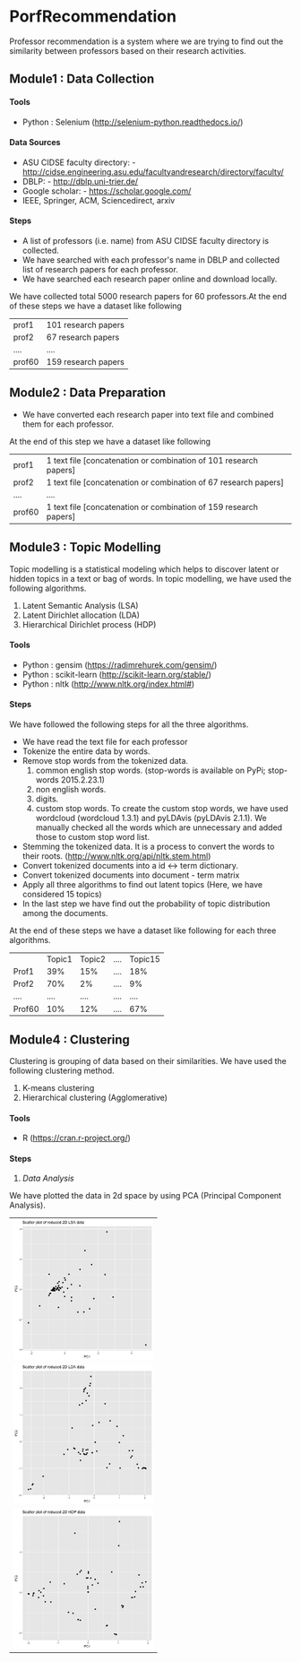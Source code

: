# PorfRecommendation
Professor recommendation is a system where we are trying to find out the similarity between professors based on their research activities.

## Module1 : Data Collection

#### Tools
- Python : Selenium (http://selenium-python.readthedocs.io/)

#### Data Sources
- ASU CIDSE faculty directory: - http://cidse.engineering.asu.edu/facultyandresearch/directory/faculty/
- DBLP: - http://dblp.uni-trier.de/
- Google scholar: - https://scholar.google.com/
- IEEE, Springer, ACM, Sciencedirect, arxiv

#### Steps
- A list of professors (i.e. name) from ASU CIDSE faculty directory is collected.
- We have searched with each professor's name in DBLP and collected list of research papers for each professor.
- We have searched each research paper online and download locally.

We have collected total 5000 research papers for 60 professors.At the end of these steps we have a dataset like following 
<table>
  <tr>
    <td>prof1</td>
    <td>101 research papers</td>
  </tr>
  <tr>
    <td>prof2</td>
    <td>67 research papers</td>
  </tr>
  <tr>
    <td>....</td>
    <td>....</td>
  </tr>
  <tr>
    <td>prof60</td>
    <td>159 research papers</td>
  </tr>
</table>

## Module2 : Data Preparation
- We have converted each research paper into text file and combined them for each professor.

At the end of this step we have a dataset like following 
<table>
  <tr>
    <td>prof1</td>
    <td>1 text file [concatenation or combination of 101 research papers]</td>
  </tr>
  <tr>
    <td>prof2</td>
    <td>1 text file [concatenation or combination of 67 research papers]</td>
  </tr>
  <tr>
    <td>....</td>
    <td>....</td>
  </tr>
  <tr>
    <td>prof60</td>
    <td>1 text file [concatenation or combination of 159 research papers]</td>
  </tr>
</table>

## Module3 : Topic Modelling
Topic modelling is a statistical modeling which helps to discover latent or hidden topics in a text or bag of words. In topic modelling, we have used the following algorithms.

1. Latent Semantic Analysis (LSA)
2. Latent  Dirichlet  allocation (LDA)
3. Hierarchical  Dirichlet  process (HDP) 

#### Tools
- Python : gensim (https://radimrehurek.com/gensim/)
- Python : scikit-learn (http://scikit-learn.org/stable/)
- Python : nltk (http://www.nltk.org/index.html#)

#### Steps
We have followed the following steps for all the three algorithms.
- We have read the text file for each professor
- Tokenize the entire data by words.
- Remove stop words from the tokenized data.
  1. common english stop words. (stop-words is available on PyPi; stop-words 2015.2.23.1)
  2. non english words.
  3. digits.
  4. custom stop words. To create the custom stop words, we have used wordcloud (wordcloud 1.3.1) and pyLDAvis (pyLDAvis 2.1.1). We manually checked all the words which are unnecessary and added those to custom stop word list.
- Stemming the tokenized data. It is a process to convert the words to their roots. (http://www.nltk.org/api/nltk.stem.html)
- Convert tokenized documents into a id <-> term dictionary.
- Convert tokenized documents into document - term matrix
- Apply all three algorithms to find out latent topics (Here, we have considered 15 topics)
- In the last step we have find out the probability of topic distribution among the documents.

At the end of these steps we have a dataset like following for each three algorithms.
<table>
  <tr>
    <td></td>
    <td>Topic1</td>
    <td>Topic2</td>
    <td>....</td>
    <td>Topic15</td>
  </tr>
  <tr>
    <td>Prof1</td>
    <td>39%</td>
    <td>15%</td>
    <td>....</td>
    <td>18%</td>
  </tr>
  <tr>
    <td>Prof2</td>
    <td>70%</td>
    <td>2%</td>
    <td>....</td>
    <td>9%</td>
  </tr>
  <tr>
    <td>....</td>
    <td>....</td>
    <td>....</td>
    <td>....</td>
    <td>....</td>
  </tr>
  <td>Prof60</td>
    <td>10%</td>
    <td>12%</td>
    <td>....</td>
    <td>67%</td>
</table>

## Module4 : Clustering
Clustering is grouping of data based on their similarities. We have used the following clustering method.
1. K-means clustering
2. Hierarchical clustering (Agglomerative)

#### Tools
- R (https://cran.r-project.org/)

#### Steps
1. *Data Analysis*

We have plotted the data in 2d space by using PCA (Principal Component Analysis).
<table>
  <tr>
    <td><img width="250" height="250" alt="LSA_2D_PLOT" src="https://github.com/jaydeepchakraborty/PorfRecommendation/blob/dev/data/tmp/images/LSA_2D_PLOT.jpeg"></td>
  </tr>
  <tr>
    <td><img width="250" height="250" alt="LDA_2D_PLOT" src="https://github.com/jaydeepchakraborty/PorfRecommendation/blob/dev/data/tmp/images/LDA_2D_PLOT.jpeg"></td>
  </tr>
  <tr>
    <td><img width="250" height="250" alt="HDP_2D_PLOT" src="https://github.com/jaydeepchakraborty/PorfRecommendation/blob/dev/data/tmp/images/HDP_2D_PLOT.jpeg"></td>
  </tr>
</table>
